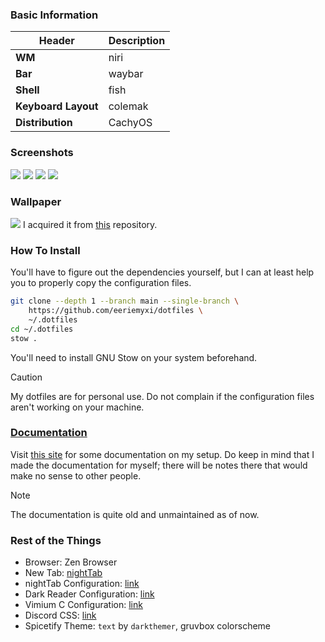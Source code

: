 ### Basic Information
| Header              | Description |
|---------------------|-------------|
| **WM**              | niri        |
| **Bar**             | waybar      |
| **Shell**           | fish        |
| **Keyboard Layout** | colemak     |
| **Distribution**    | CachyOS     |

### Screenshots
![](https://files.catbox.moe/myyare.png)
![](https://files.catbox.moe/h429ze.png)
![](https://files.catbox.moe/2aeb8t.png)
![](https://files.catbox.moe/t0lid4.png)

### Wallpaper
![](https://gruvbox-wallpapers.pages.dev/wallpapers/anime/anime_skull.png)
I acquired it from [this](https://github.com/AngelJumbo/gruvbox-wallpapers)
repository.

### How To Install
You'll have to figure out the dependencies yourself, but I can at least help you 
to properly copy the configuration files.
```bash
git clone --depth 1 --branch main --single-branch \
    https://github.com/eeriemyxi/dotfiles \ 
    ~/.dotfiles
cd ~/.dotfiles
stow .
```
You'll need to install GNU Stow on your system beforehand.

> [!CAUTION] 
> My dotfiles are for personal use. Do not complain if the
> configuration files aren't working on your machine.

### [Documentation](https://myxi-dotfiles.pages.dev/)
Visit [this site](https://myxi-dotfiles.pages.dev/) for some documentation on my
setup. Do keep in mind that I made the documentation for myself; there will be
notes there that would make no sense to other people.

> [!NOTE]
> The documentation is quite old and unmaintained as of now.

### Rest of the Things
- Browser: Zen Browser
- New Tab: [nightTab](https://addons.mozilla.org/de/firefox/addon/nighttab/)
- nightTab Configuration: [link](https://files.catbox.moe/v3qtpo.json)
- Dark Reader Configuration: [link](https://files.catbox.moe/v7yvcf.json)
- Vimium C Configuration: [link](https://files.catbox.moe/amfoel.json)
- Discord CSS: [link](https://github.com/shvedes/discord-gruvbox)
- Spicetify Theme: `text` by `darkthemer`, gruvbox colorscheme

